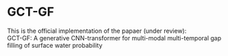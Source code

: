 # GCT-GF  
This is the official implementation of the papaer (under review):  
GCT-GF: A generative CNN-transformer for multi-modal multi-temporal gap filling of surface water probability

